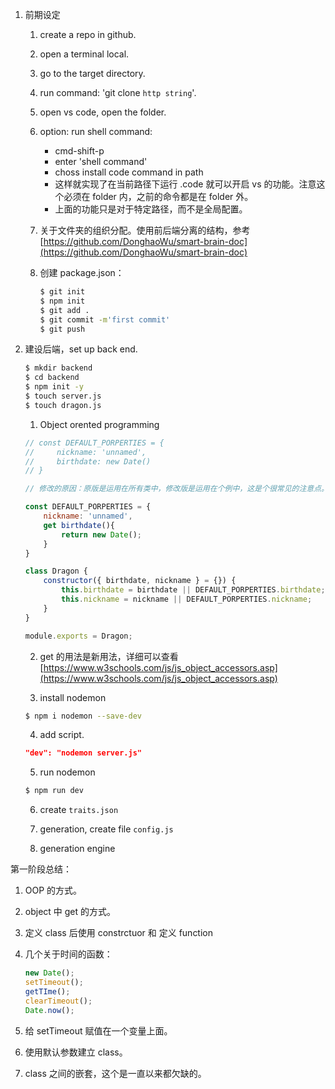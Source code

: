 1. 前期设定

    1. create a repo in github.
    2. open a terminal local.
    3. go to the target directory.
    4. run command: 'git clone `http string`'.
    5. open vs code, open the folder.

    6. option: run shell command: 
        - cmd-shift-p
        - enter 'shell command'
        - choss install code command in path
        - 这样就实现了在当前路径下运行 .code 就可以开启 vs 的功能。注意这个必须在 folder 内，之前的命令都是在 folder 外。
        - 上面的功能只是对于特定路径，而不是全局配置。

    7. 关于文件夹的组织分配。使用前后端分离的结构，参考[https://github.com/DonghaoWu/smart-brain-doc](https://github.com/DonghaoWu/smart-brain-doc)
    8. 创建 package.json：
        ```bash
        $ git init
        $ npm init
        $ git add .
        $ git commit -m'first commit'
        $ git push
        ```

2. 建设后端，set up back end.

    ```bash
    $ mkdir backend
    $ cd backend
    $ npm init -y
    $ touch server.js
    $ touch dragon.js
    ```

    1. Object orented programming
    ```js
    // const DEFAULT_PORPERTIES = {
    //     nickname: 'unnamed',
    //     birthdate: new Date()
    // }

    // 修改的原因：原版是运用在所有类中，修改版是运用在个例中，这是个很常见的注意点。

    const DEFAULT_PORPERTIES = {
        nickname: 'unnamed',
        get birthdate(){
            return new Date();
        }
    }

    class Dragon {
        constructor({ birthdate, nickname } = {}) {
            this.birthdate = birthdate || DEFAULT_PORPERTIES.birthdate;
            this.nickname = nickname || DEFAULT_PORPERTIES.nickname;
        }
    }

    module.exports = Dragon;
    ```
    2. get 的用法是新用法，详细可以查看[https://www.w3schools.com/js/js_object_accessors.asp](https://www.w3schools.com/js/js_object_accessors.asp)

    3. install nodemon

    ```bash
    $ npm i nodemon --save-dev
    ```

    4. add script.

    ```json
    "dev": "nodemon server.js"
    ```

    5. run nodemon
    ```bash
    $ npm run dev
    ```

    6. create `traits.json`

    7. generation, create file `config.js`

    8. generation engine

第一阶段总结：

1. OOP 的方式。
2. object 中 get 的方式。
3. 定义 class 后使用 constrctuor 和 定义 function
4. 几个关于时间的函数：

    ```js
    new Date();
    setTimeout();
    getTIme();
    clearTimeout();
    Date.now();
    ```

5. 给 setTimeout 赋值在一个变量上面。
6. 使用默认参数建立 class。
7. class 之间的嵌套，这个是一直以来都欠缺的。